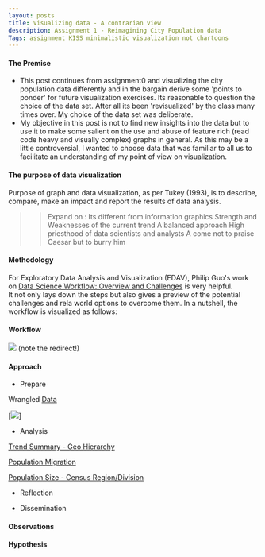 ```yaml
---
layout: posts
title: Visualizing data - A contrarian view
description: Assignment 1 - Reimagining City Population data
Tags: assignment KISS minimalistic visualization not chartoons
---
```


#### The Premise
* This post continues from assignment0 and visualizing the city population data differently and in the bargain derive some 'points to ponder' for future visualization exercises.  Its reasonable to question the choice of the data set.  After all its been 'revisualized' by the class many times over.  My choice of the data set was deliberate.  
* My objective in this post is not to find new insights into the data but to use it to make some salient on the use and abuse of feature rich (read code heavy and visually complex) graphs in general. 
As this may be a little controversial, I wanted to choose data that was familiar to all us to facilitate an understanding of my point of view on visualization.

#### The purpose of data visualization
Purpose of graph and data visualization, as per Tukey (1993), is to describe, compare, make an impact and report the results of data analysis. 

>> Expand on :
Its different from information graphics
Strength and Weaknesses of the current trend
A balanced approach
High priesthood of data scientists and analysts
A come not to praise Caesar but to burry him

#### Methodology
For Exploratory Data Analysis and Visualization (EDAV), Philip Guo's work on [Data Science Workflow: Overview and Challenges](http://cacm.acm.org/blogs/blog-cacm/169199-data-science-workflow-overview-and-challenges/fulltext) is very helpful.  
It not only lays down the steps but also gives a preview of the potential challenges and rela world options to overcome them.  In a nutshell, the workflow is visualized as follows:

#### Workflow
[![](http://cacm.acm.org/system/assets/0001/3678/rp-overview.jpg)](http://cacm.acm.org/blogs/blog-cacm/169199-data-science-workflow-overview-and-challenges/fulltext) 
(note the redirect!)

#### Approach

* Prepare

Wrangled [Data](http://public.tableausoftware.com/views/City_Population_Trend/Data?:embed=y&:display_count=no)

[![](https://github.com/mayankmisra/edav/blob/gh-pages/assets/mm3557-cp-hw1-data.png)]

* Analysis

[Trend Summary - Geo Hierarchy](http://public.tableausoftware.com/views/City_Population_Trend/TrendSummary-GeoHierarchy?:embed=y&:display_count=no)

[Population Migration](http://public.tableausoftware.com/views/City_Population_Trend/PopulationMigration?:embed=y&:display_count=no)

[Population Size - Census Region/Division](http://public.tableausoftware.com/views/City_Population_Trend/PopulationSize-CensusRegionDivision?:embed=y&:display_count=no)



* Reflection

* Dissemination

#### Observations

#### Hypothesis



